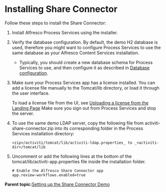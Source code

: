 # Installing Share Connector

Follow these steps to install the Share Connector:

1.  Install Alfresco Process Services using the installer.
2.  Verify the database configuration. By default, the demo H2 database is used, therefore you might want to configure Process Services to use the same database as your Alfresco Content Services installation.
    -   Typically, you should create a new database schema for Process Services to use, and then configure it as described in [Database configuration](databaseConfiguration.md#).

3.  Make sure your Process Services app has a license installed. You can add a license file manually to the Tomcat/lib directory, or load it through the user interface.

    To load a license file from the UI, see [Uploading a license from the Landing Page](uploading_a_license_from_the_user_interface_ui.md#) Make sure you sign out from Process Services and stop the server.

4.  To use the same demo LDAP server, copy the following file from activiti-share-connector.zip into its corresponding folder in the Process Services installation directory:

    ```
    <zip>/activiti/tomcat/lib/activiti-ldap.properties_ to _<activiti-dir>/tomcat/lib
    ```

5.  Uncomment or add the following lines at the bottom of the tomcat/lib/activiti-app.properties file inside the installation folder.

    ```
    # Enable the Alfresco Share Connector app
    app.review-workflows.enabled=true
    ```


**Parent topic:**[Setting up the Share Connector Demo](../topics/demo_setup.md)

